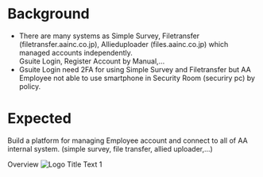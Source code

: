 # Background																						
- There are many systems as Simple Survey, Filetransfer (filetransfer.aainc.co.jp), Allieduploader (files.aainc.co.jp) which managed accounts independently.																					
    Gsuite Login, Register Account by Manual,...																				
- Gsuite Login need 2FA for using Simple Survey and Filetransfer but AA Employee not able to use smartphone in Security Room (securiry pc) by policy.

# Expected																				
Build a platform for managing Employee account and connect to all of AA internal system. (simple survey, file transfer, allied uploader,...)																			
 
Overview
    ![](https://lh3.googleusercontent.com/6oeUToNusg6GNo_FFIR6tIhRUrFfXSJ5RQ9b1NlACI7J0HkQDkorsoow3ed_HVj5yhr843njZhGXSBSSYSAvPvVFJ0SnaRCC3RTExTpN000KfBpbn3Fga68HCtwV1Az_FaWpLVT6jw "Logo Title Text 1")
																																								
